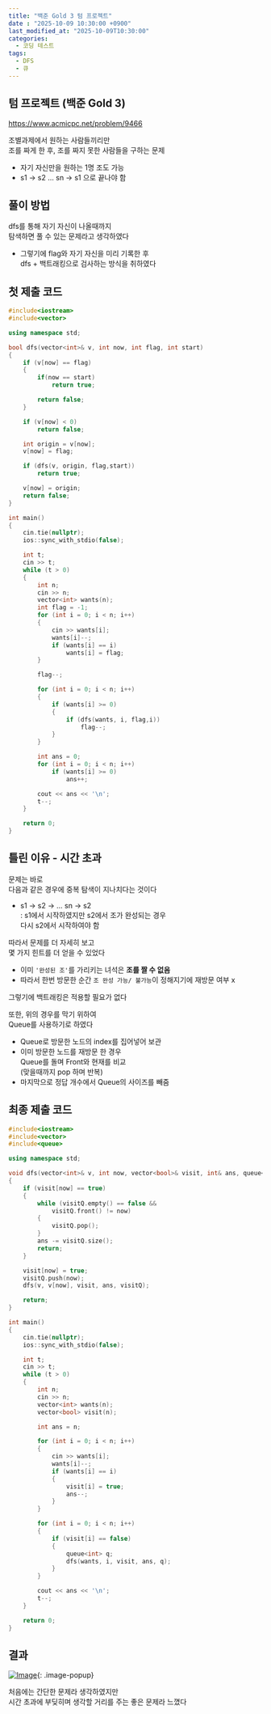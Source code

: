 ```yaml
---
title: "백준 Gold 3 텀 프로젝트"
date : "2025-10-09 10:30:00 +0900"
last_modified_at: "2025-10-09T10:30:00"
categories:
  - 코딩 테스트
tags:
  - DFS
  - 큐
---
```


## 텀 프로젝트 (백준 Gold 3)
<https://www.acmicpc.net/problem/9466><br>

조별과제에서 원하는 사람들끼리만<br>
조를 짜게 한 후, 조를 짜지 못한 사람들을 구하는 문제<br>

- 자기 자신만을 원하는 1명 조도 가능<br>
- s1 -> s2 ... sn -> s1 으로 끝나야 함<br>

## 풀이 방법

dfs를 통해 자기 자신이 나올때까지<br>
탐색하면 풀 수 있는 문제라고 생각하였다<br>

- 그렇기에 flag와 자기 자신을 미리 기록한 후<br>
  dfs + 백트래킹으로 검사하는 방식을 취하였다<br>

## 첫 제출 코드

```cpp
#include<iostream>
#include<vector>

using namespace std;

bool dfs(vector<int>& v, int now, int flag, int start)
{
	if (v[now] == flag)
	{
		if(now == start)
			return true;

		return false;
	}

	if (v[now] < 0)
		return false;

	int origin = v[now];
	v[now] = flag;

	if (dfs(v, origin, flag,start))
		return true;

	v[now] = origin;
	return false;
}

int main()
{
	cin.tie(nullptr);
	ios::sync_with_stdio(false);

	int t;
	cin >> t;
	while (t > 0)
	{
		int n;
		cin >> n;
		vector<int> wants(n);
		int flag = -1;
		for (int i = 0; i < n; i++)
		{
			cin >> wants[i];
			wants[i]--;
			if (wants[i] == i)
				wants[i] = flag;
		}

		flag--;

		for (int i = 0; i < n; i++)
		{
			if (wants[i] >= 0)
			{
				if (dfs(wants, i, flag,i))
					flag--;
			}
		}

		int ans = 0;
		for (int i = 0; i < n; i++)
			if (wants[i] >= 0)
				ans++;

		cout << ans << '\n';
		t--;
	}

	return 0;
}
```

## 틀린 이유 - 시간 초과

문제는 바로<br>
다음과 같은 경우에 중복 탐색이 지나치다는 것이다<br>

- s1 -> s2 -> ... sn -> s2<br>
  : s1에서 시작하였지만 s2에서 조가 완성되는 경우<br>
    다시 s2에서 시작하여야 함<br>

따라서 문제를 더 자세히 보고<br>
몇 가지 힌트를 더 얻을 수 있었다<br>

- 이미 `'완성된 조'`를 가리키는 녀석은 **조를 짤 수 없음**<br>
- 따라서 한번 방문한 순간 `조 완성 가능/ 불가능`이 정해지기에 재방문 여부 x<br>

그렇기에 백트래킹은 적용할 필요가 없다<br>

또한, 위의 경우를 막기 위하여<br>
Queue를 사용하기로 하였다<br>

- Queue로 방문한 노드의 index를 집어넣어 보관<br>
- 이미 방문한 노드를 재방문 한 경우<br>
  Queue를 돌며 Front와 현재를 비교<br>
  (맞을때까지 pop 하며 반복)<br>
- 마지막으로 정답 개수에서 Queue의 사이즈를 빼줌<br>

## 최종 제출 코드

```cpp
#include<iostream>
#include<vector>
#include<queue>

using namespace std;

void dfs(vector<int>& v, int now, vector<bool>& visit, int& ans, queue<int>& visitQ)
{
	if (visit[now] == true)
	{
		while (visitQ.empty() == false &&
			visitQ.front() != now)
		{
			visitQ.pop();
		}
		ans -= visitQ.size();
		return;
	}

	visit[now] = true;
	visitQ.push(now);
	dfs(v, v[now], visit, ans, visitQ);

	return;
}

int main()
{
	cin.tie(nullptr);
	ios::sync_with_stdio(false);

	int t;
	cin >> t;
	while (t > 0)
	{
		int n;
		cin >> n;
		vector<int> wants(n);
		vector<bool> visit(n);

		int ans = n;

		for (int i = 0; i < n; i++)
		{
			cin >> wants[i];
			wants[i]--;
			if (wants[i] == i)
			{
				visit[i] = true;
				ans--;
			}
		}

		for (int i = 0; i < n; i++)
		{
			if (visit[i] == false)
			{
				queue<int> q;
				dfs(wants, i, visit, ans, q);
			}
		}

		cout << ans << '\n';
		t--;
	}

	return 0;
}
```

## 결과
[![Image](https://github.com/user-attachments/assets/e2714519-9fb7-4c69-a0f1-bfab7fbd986b)](https://github.com/user-attachments/assets/e2714519-9fb7-4c69-a0f1-bfab7fbd986b){: .image-popup}<br>

처음에는 간단한 문제라 생각하였지만<br>
시간 초과에 부딪히며 생각할 거리를 주는 좋은 문제라 느꼈다<br>